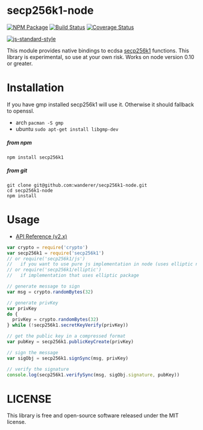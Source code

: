 # secp256k1-node

[![NPM Package](https://img.shields.io/npm/v/secp256k1.svg?style=flat-square)](https://www.npmjs.org/package/secp256k1)
[![Build Status](https://img.shields.io/travis/wanderer/secp256k1-node.svg?branch=master&style=flat-square)](https://travis-ci.org/wanderer/secp256k1-node)
[![Coverage Status](https://img.shields.io/coveralls/wanderer/secp256k1-node.svg?style=flat-square)](https://coveralls.io/r/wanderer/secp256k1-node)

[![js-standard-style](https://cdn.rawgit.com/feross/standard/master/badge.svg)](https://github.com/feross/standard)

This module provides native bindings to ecdsa [secp256k1](https://github.com/bitcoin/secp256k1) functions.
This library is experimental, so use at your own risk. Works on node version 0.10 or greater.

# Installation

If you have gmp installed secp256k1 will use it. Otherwise it should fallback to openssl.
* arch `pacman -S gmp`
* ubuntu `sudo apt-get install libgmp-dev`

##### from npm

`npm install secp256k1`

##### from git

```
git clone git@github.com:wanderer/secp256k1-node.git
cd secp256k1-node
npm install
```

# Usage

* [API Reference (v2.x)](API.md)

```js
var crypto = require('crypto')
var secp256k1 = require('secp256k1')
// or require('secp256k1/js')
//   if you want to use pure js implementation in node (uses elliptic now)
// or require('secp256k1/elliptic')
//   if implementation that uses elliptic package

// generate message to sign
var msg = crypto.randomBytes(32)

// generate privKey
var privKey
do {
  privKey = crypto.randomBytes(32)
} while (!secp256k1.secretKeyVerify(privKey))

// get the public key in a compressed format
var pubKey = secp256k1.publicKeyCreate(privKey)

// sign the message
var sigObj = secp256k1.signSync(msg, privKey)

// verify the signature
console.log(secp256k1.verifySync(msg, sigObj.signature, pubKey))
```

# LICENSE

This library is free and open-source software released under the MIT license.
